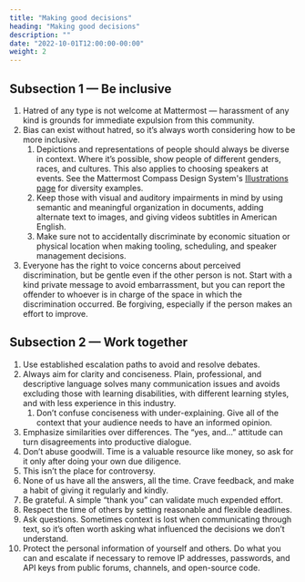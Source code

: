 ```yaml
---
title: "Making good decisions"
heading: "Making good decisions"
description: ""
date: "2022-10-01T12:00:00-00:00"
weight: 2
---
```

## Subsection 1 — Be inclusive

1. Hatred of any type is not welcome at Mattermost — harassment of any kind is grounds for immediate expulsion from this community.
2. Bias can exist without hatred, so it’s always worth considering how to be more inclusive.
    1. Depictions and representations of people should always be diverse in context. Where it’s possible, show people of different genders, races, and cultures. This also applies to choosing speakers at events. See the Mattermost Compass Design System's [Illustrations page](https://zeroheight.com/29be2c109/p/712d31-illustrations) for diversity examples.
    2. Keep those with visual and auditory impairments in mind by using semantic and meaningful organization in documents, adding alternate text to images, and giving videos subtitles in American English.
    3. Make sure not to accidentally discriminate by economic situation or physical location when making tooling, scheduling, and speaker management decisions.
3. Everyone has the right to voice concerns about perceived discrimination, but be gentle even if the other person is not. Start with a kind private message to avoid embarrassment, but you can report the offender to whoever is in charge of the space in which the discrimination occurred. Be forgiving, especially if the person makes an effort to improve.

## Subsection 2 — Work together

1. Use established escalation paths to avoid and resolve debates. 
2. Always aim for clarity and conciseness. Plain, professional, and descriptive language solves many communication issues and avoids excluding those with learning disabilities, with different learning styles, and with less experience in this industry.
    1. Don’t confuse conciseness with under-explaining. Give all of the context that your audience needs to have an informed opinion.
3. Emphasize similarities over differences. The “yes, and…” attitude can turn disagreements into productive dialogue.
4. Don’t abuse goodwill. Time is a valuable resource like money, so ask for it only after doing your own due diligence.
5. This isn’t the place for controversy.
6. None of us have all the answers, all the time. Crave feedback, and make a habit of giving it regularly and kindly.
7. Be grateful. A simple “thank you” can validate much expended effort.
8. Respect the time of others by setting reasonable and flexible deadlines.
9. Ask questions. Sometimes context is lost when communicating through text, so it’s often worth asking what influenced the decisions we don’t understand.
10. Protect the personal information of yourself and others. Do what you can and escalate if necessary to remove IP addresses, passwords, and API keys from public forums, channels, and open-source code.
